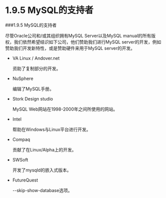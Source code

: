 # 1.9.5 MySQL的支持者

###1.9.5 MySQL的支持者

  尽管Oracle公司和/或其组织拥有MySQL Server以及MySQL manual的所有版权，我们依然希望结识如下公司，他们赞助我们进行MySQL server的开发，例如赞助我们开发新特性，或是赞助硬件来用于MySQL server的开发。
  
  - VA Linux / Andover.net
  
    资助了复制部分的开发。
    
  - NuSphere
  
    编辑了MySQL手册。
    
  - Stork Design studio
  
    MySQL Web网站在1998-2000年之间所使用的网站。
    
  - Intel
  
    帮助在Windows与Linux平台进行开发。
    
  - Compaq
    
    贡献了在Linux/Alpha上的开发。
    
  - SWSoft
  
    开发了mysqld的嵌入式版本。
    
  - FutureQuest
  
    --skip-show-database选项。